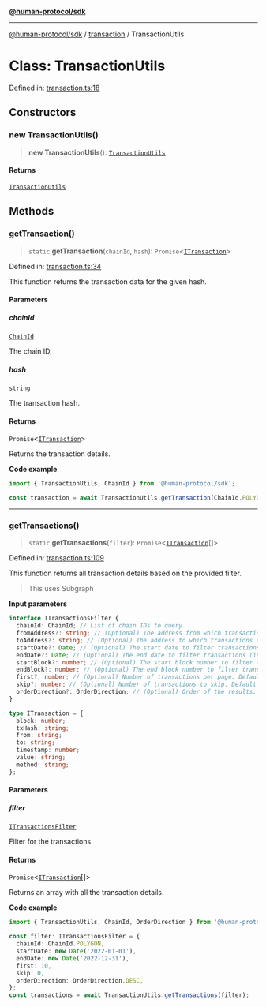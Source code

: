 [**@human-protocol/sdk**](../../README.md)

***

[@human-protocol/sdk](../../modules.md) / [transaction](../README.md) / TransactionUtils

# Class: TransactionUtils

Defined in: [transaction.ts:18](https://github.com/humanprotocol/human-protocol/blob/1fed10bebf38e474662f3001345d050ccf6fda2f/packages/sdk/typescript/human-protocol-sdk/src/transaction.ts#L18)

## Constructors

### new TransactionUtils()

> **new TransactionUtils**(): [`TransactionUtils`](TransactionUtils.md)

#### Returns

[`TransactionUtils`](TransactionUtils.md)

## Methods

### getTransaction()

> `static` **getTransaction**(`chainId`, `hash`): `Promise`\<[`ITransaction`](../../interfaces/interfaces/ITransaction.md)\>

Defined in: [transaction.ts:34](https://github.com/humanprotocol/human-protocol/blob/1fed10bebf38e474662f3001345d050ccf6fda2f/packages/sdk/typescript/human-protocol-sdk/src/transaction.ts#L34)

This function returns the transaction data for the given hash.

#### Parameters

##### chainId

[`ChainId`](../../enums/enumerations/ChainId.md)

The chain ID.

##### hash

`string`

The transaction hash.

#### Returns

`Promise`\<[`ITransaction`](../../interfaces/interfaces/ITransaction.md)\>

Returns the transaction details.

**Code example**

```ts
import { TransactionUtils, ChainId } from '@human-protocol/sdk';

const transaction = await TransactionUtils.getTransaction(ChainId.POLYGON, '0x62dD51230A30401C455c8398d06F85e4EaB6309f');
```

***

### getTransactions()

> `static` **getTransactions**(`filter`): `Promise`\<[`ITransaction`](../../interfaces/interfaces/ITransaction.md)[]\>

Defined in: [transaction.ts:109](https://github.com/humanprotocol/human-protocol/blob/1fed10bebf38e474662f3001345d050ccf6fda2f/packages/sdk/typescript/human-protocol-sdk/src/transaction.ts#L109)

This function returns all transaction details based on the provided filter.

> This uses Subgraph

**Input parameters**

```ts
interface ITransactionsFilter {
  chainId: ChainId; // List of chain IDs to query.
  fromAddress?: string; // (Optional) The address from which transactions are sent.
  toAddress?: string; // (Optional) The address to which transactions are sent.
  startDate?: Date; // (Optional) The start date to filter transactions (inclusive).
  endDate?: Date; // (Optional) The end date to filter transactions (inclusive).
  startBlock?: number; // (Optional) The start block number to filter transactions (inclusive).
  endBlock?: number; // (Optional) The end block number to filter transactions (inclusive).
  first?: number; // (Optional) Number of transactions per page. Default is 10.
  skip?: number; // (Optional) Number of transactions to skip. Default is 0.
  orderDirection?: OrderDirection; // (Optional) Order of the results. Default is DESC.
}
```

```ts
type ITransaction = {
  block: number;
  txHash: string;
  from: string;
  to: string;
  timestamp: number;
  value: string;
  method: string;
};
```

#### Parameters

##### filter

[`ITransactionsFilter`](../../interfaces/interfaces/ITransactionsFilter.md)

Filter for the transactions.

#### Returns

`Promise`\<[`ITransaction`](../../interfaces/interfaces/ITransaction.md)[]\>

Returns an array with all the transaction details.

**Code example**

```ts
import { TransactionUtils, ChainId, OrderDirection } from '@human-protocol/sdk';

const filter: ITransactionsFilter = {
  chainId: ChainId.POLYGON,
  startDate: new Date('2022-01-01'),
  endDate: new Date('2022-12-31'),
  first: 10,
  skip: 0,
  orderDirection: OrderDirection.DESC,
};
const transactions = await TransactionUtils.getTransactions(filter);
```
